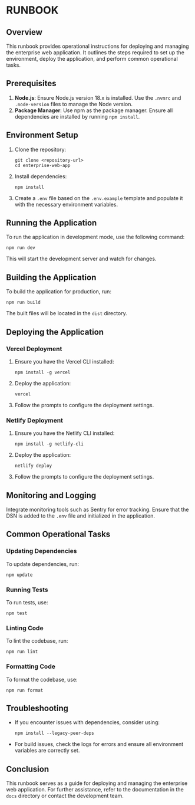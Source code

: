 # RUNBOOK

## Overview

This runbook provides operational instructions for deploying and managing the enterprise web application. It outlines the steps required to set up the environment, deploy the application, and perform common operational tasks.

## Prerequisites

1. **Node.js**: Ensure Node.js version 18.x is installed. Use the `.nvmrc` and `.node-version` files to manage the Node version.
2. **Package Manager**: Use npm as the package manager. Ensure all dependencies are installed by running `npm install`.

## Environment Setup

1. Clone the repository:
   ```
   git clone <repository-url>
   cd enterprise-web-app
   ```

2. Install dependencies:
   ```
   npm install
   ```

3. Create a `.env` file based on the `.env.example` template and populate it with the necessary environment variables.

## Running the Application

To run the application in development mode, use the following command:
```
npm run dev
```
This will start the development server and watch for changes.

## Building the Application

To build the application for production, run:
```
npm run build
```
The built files will be located in the `dist` directory.

## Deploying the Application

### Vercel Deployment

1. Ensure you have the Vercel CLI installed:
   ```
   npm install -g vercel
   ```

2. Deploy the application:
   ```
   vercel
   ```

3. Follow the prompts to configure the deployment settings.

### Netlify Deployment

1. Ensure you have the Netlify CLI installed:
   ```
   npm install -g netlify-cli
   ```

2. Deploy the application:
   ```
   netlify deploy
   ```

3. Follow the prompts to configure the deployment settings.

## Monitoring and Logging

Integrate monitoring tools such as Sentry for error tracking. Ensure that the DSN is added to the `.env` file and initialized in the application.

## Common Operational Tasks

### Updating Dependencies

To update dependencies, run:
```
npm update
```

### Running Tests

To run tests, use:
```
npm test
```

### Linting Code

To lint the codebase, run:
```
npm run lint
```

### Formatting Code

To format the codebase, use:
```
npm run format
```

## Troubleshooting

- If you encounter issues with dependencies, consider using:
  ```
  npm install --legacy-peer-deps
  ```
- For build issues, check the logs for errors and ensure all environment variables are correctly set.

## Conclusion

This runbook serves as a guide for deploying and managing the enterprise web application. For further assistance, refer to the documentation in the `docs` directory or contact the development team.